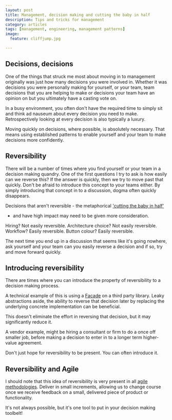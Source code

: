 ```yaml
---
layout: post
title: Management, decision making and cutting the baby in half
description: Tips and tricks for management
category: articles
tags: [management, engineering, management patterns]
image:
  feature: cliffjump.jpg

--- 
```


## Decisions, decisions

One of the things that struck me most about moving in to management
originally was just how many decisions you were involved in. Whether it was
decisions you were personally making for yourself, or your team, team
decisions that you are helping to make or decisions your team have an opinion
on but you ultimately have a casting vote on.

In a busy environment, you often don't have the required time to simply sit
and think ad nauseum about every decision you need to make. Retrospectively
looking at every decision is also typically a luxury.

Moving quickly on decisions, where possible, is absolutely necessary. That
means using established patterns to enable yourself and your team to make
decisions more confidently.

## Reversibility

There will be a number of times where you find yourself or your team in a
decision making quandry. One of the first questions I try to ask is how easily
can we reverse this? If the answer is quickly, then we try to move past that
quickly. Don't be afraid to introduce this concept to your teams either. By
simply introducing that concept in to a discussion, dogma often quickly
disappears. 

Decisions that aren't reversible - the metaphorical ['cutting the baby in
half'](https://en.wikipedia.org/wiki/Judgment_of_Solomon#.22Splitting_the_baby.22)
- and have high impact may need to be given more consideration. 

Hiring? Not easily reversible.
Architecture choice? Not easily reversible.
Workflow? Easily reversible.
Button colour? Easily reversible.

The next time you end up in a discussion that seems like it's going nowhere,
ask yourself and your team can you easily reverse a decision and if so, try
and move forward quickly.

## Introducing reversibility

There are times where you can introduce the property of reversibility to a
decision making process. 

A technical example of this is using a
[Facade](https://en.wikipedia.org/wiki/Facade_pattern) on a third party library.
Leaky abstractions aside, the ability to reverse that decision later by
replacing the underlying concrete implementation can be beneficial. 

This doesn't eliminate the effort in reversing that decision, but it may
significantly reduce it.

A vendor example, might be hiring a consultant or firm to do a once off
smaller job, before making a decision to enter in to a longer term
higher-value agreement.

Don't just hope for reversibility to be present. You can often introduce it.

## Reversibility and Agile

I should note that this idea of reversibility is very present in all [agile
methodologies](http://agilemanifesto.org/). Deliver in small increments,
allowing us to change course once we receive feedback on a small, delivered
piece of product or functionality. 

It's not always possible, but it's one tool to put in your decision making
toolbelt! 
